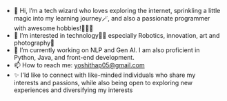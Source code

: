 - 👋 Hi, I’m a tech wizard who loves exploring the internet, sprinkling a little magic into my learning journey🪄, and also a passionate programmer with awesome hobbies!💁🏻‍♀️ 
- 👀 I’m interested in technology🧑‍💻 especially Robotics, innovation, art and photography📸
- 🌱 I’m currently working on NLP and Gen AI. I am also proficient in Python, Java, and front-end development.
- 📫 How to reach me: yoshithap05@gmail.com
- ✨ I'ld like to connect with like-minded individuals who share my interests and passions, while also being open to exploring new experiences and diversifying my interests 

<!---
yoshitha05/yoshitha05 is a ✨ special ✨ repository because its `README.md` (this file) appears on your GitHub profile.
You can click the Preview link to take a look at your changes.
--->
